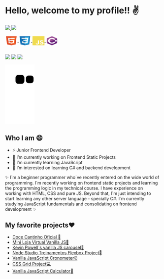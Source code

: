 # Hello, welcome to my profile!! ✌️

 <div>
  <a href="https://github.com/HenriquePinheiro12">
  <img height="180em" src="https://github-readme-stats.vercel.app/api?username=HenriquePinheiro12&show_icons=true&theme=radical&include_all_commits=true&count_private=true"/>
  <img height="180em" src="https://github-readme-stats.vercel.app/api/top-langs/?username=HenriquePinheiro12&langs_count=10&theme=radical"/>
  <!--&layout=compact-->
</div>
<div style="display: inline_block"><br>
  <img align="center" alt="Henrique-HTML" height="30" width="40" src="https://raw.githubusercontent.com/devicons/devicon/master/icons/html5/html5-original.svg">
  <img align="center" alt="Henrique-CSS" height="30" width="40" src="https://raw.githubusercontent.com/devicons/devicon/master/icons/css3/css3-original.svg">
  <img align="center" alt="Henrique-Js" height="30" width="40" src="https://raw.githubusercontent.com/devicons/devicon/master/icons/javascript/javascript-plain.svg">
  <img align="center" alt="Henrique-Csharp" height="30" width="40" src="https://raw.githubusercontent.com/devicons/devicon/master/icons/csharp/csharp-original.svg">
</div>
  
##

  <div>
    <a href="https://www.instagram.com/Henrique_Pinheiro12" target="_blank"><img src="https://img.shields.io/badge/-Instagram-%23E4405F?style=for-the-badge&logo=instagram&logoColor=white" target="_blank"></a>
    <a href="https://mail.google.com/mail/?view=cm&fs=1&to=pinheirohsp@gmail.com&body=Hello, Henrique Pinheiro!" target="_blank"><img src="https://img.shields.io/badge/-Gmail-%23333?style=for-the-badge&logo=gmail&logoColor=white" target="_blank"></a>
    <a href="https://www.linkedin.com/in/henrique-pinheiro-a43b62203/" target="_blank"><img src="https://img.shields.io/badge/-LinkedIn-%230077B5?style=for-the-badge&logo=linkedin&logoColor=white" target="_blank"></a> 
  </div>

 ![Snake animation](https://github.com/HenriquePinheiro12/henriquepinheiro12/blob/output/github-contribution-grid-snake.svg)

## Who I am 😄
 
- ⚡ Junior Frontend Developer 
- 🔭 I’m currently working on Frontend Static Projects
- 🌱 I’m currently learning JavaScript
- 🤔 I’m interested on learning C# and backend development 
 
 
 ✨ I´m a beginner programmer who´ve recently entered on the wide world of programming. I´m recently working on frontend static projects and learning the programming logic in my technical course.
 I have experience on working with HTML, CSS and pure JS. Beyond that, I´m just intending to start learning any other server language - specially C#.
 I´m currently studying JavaScript fundamentals and consolidating on frontend development ✨

 ## My favorite projects❤️
 - [Doce Cantinho Oficial 🍓](https://github.com/HenriquePinheiro12/DoceCantinhoOficial)
 - [Mini Loja Virtual Vanilla JS🛒](https://github.com/HenriquePinheiro12/Mini-Loja-Virtual-JavaScript-Vanilla)
 - [Kevin Powell´s vanilla JS carousel🎠](https://github.com/HenriquePinheiro12/Vanilla-JS-Carousel)
 - [Node Studio Treinamentos Flexbox Project🌴](https://github.com/HenriquePinheiro12/FlexboxProject_NodeStudioTreinamentos)
 - [Vanilla JavaScript Cronometer⏰](https://github.com/HenriquePinheiro12/VanillaJS-Cronometer)
 - [CSS Grid Project💻](https://github.com/HenriquePinheiro12/CSS-Grid-Project)
 - [Vanilla JavaScript Calculator🧮](https://github.com/HenriquePinheiro12/VanillaJS-Calculator)
